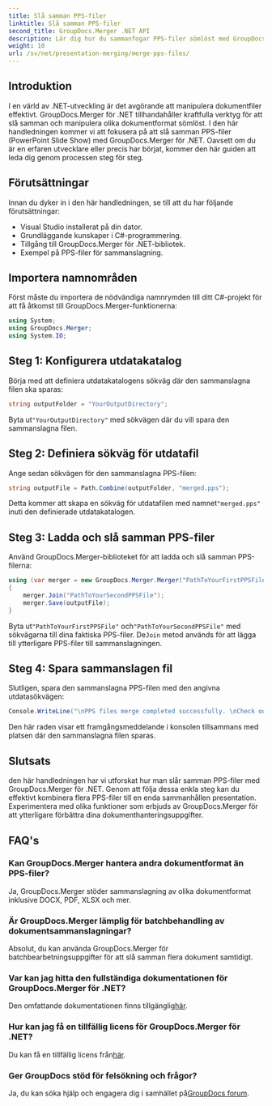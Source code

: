 ```yaml
---
title: Slå samman PPS-filer
linktitle: Slå samman PPS-filer
second_title: GroupDocs.Merger .NET API
description: Lär dig hur du sammanfogar PPS-filer sömlöst med GroupDocs.Merger för .NET. Steg-för-steg guide med kodexempel. Förbättra dina färdigheter i dokumenthantering.
weight: 10
url: /sv/net/presentation-merging/merge-pps-files/
---
```

## Introduktion
I en värld av .NET-utveckling är det avgörande att manipulera dokumentfiler effektivt. GroupDocs.Merger för .NET tillhandahåller kraftfulla verktyg för att slå samman och manipulera olika dokumentformat sömlöst. I den här handledningen kommer vi att fokusera på att slå samman PPS-filer (PowerPoint Slide Show) med GroupDocs.Merger för .NET. Oavsett om du är en erfaren utvecklare eller precis har börjat, kommer den här guiden att leda dig genom processen steg för steg.
## Förutsättningar
Innan du dyker in i den här handledningen, se till att du har följande förutsättningar:
- Visual Studio installerat på din dator.
- Grundläggande kunskaper i C#-programmering.
- Tillgång till GroupDocs.Merger för .NET-bibliotek.
- Exempel på PPS-filer för sammanslagning.

## Importera namnområden
Först måste du importera de nödvändiga namnrymden till ditt C#-projekt för att få åtkomst till GroupDocs.Merger-funktionerna:
```csharp
using System; 
using GroupDocs.Merger;
using System.IO;
```
## Steg 1: Konfigurera utdatakatalog
Börja med att definiera utdatakatalogens sökväg där den sammanslagna filen ska sparas:
```csharp
string outputFolder = "YourOutputDirectory";
```
 Byta ut`"YourOutputDirectory"` med sökvägen där du vill spara den sammanslagna filen.
## Steg 2: Definiera sökväg för utdatafil
Ange sedan sökvägen för den sammanslagna PPS-filen:
```csharp
string outputFile = Path.Combine(outputFolder, "merged.pps");
```
 Detta kommer att skapa en sökväg för utdatafilen med namnet`"merged.pps"` inuti den definierade utdatakatalogen.
## Steg 3: Ladda och slå samman PPS-filer
Använd GroupDocs.Merger-biblioteket för att ladda och slå samman PPS-filerna:
```csharp
using (var merger = new GroupDocs.Merger.Merger("PathToYourFirstPPSFile"))
{
    merger.Join("PathToYourSecondPPSFile");
    merger.Save(outputFile);
}
```
 Byta ut`"PathToYourFirstPPSFile"` och`"PathToYourSecondPPSFile"` med sökvägarna till dina faktiska PPS-filer. De`Join` metod används för att lägga till ytterligare PPS-filer till sammanslagningen.
## Steg 4: Spara sammanslagen fil
Slutligen, spara den sammanslagna PPS-filen med den angivna utdatasökvägen:
```csharp
Console.WriteLine("\nPPS files merge completed successfully. \nCheck output in {0}", outputFolder);
```
Den här raden visar ett framgångsmeddelande i konsolen tillsammans med platsen där den sammanslagna filen sparas.

## Slutsats
den här handledningen har vi utforskat hur man slår samman PPS-filer med GroupDocs.Merger för .NET. Genom att följa dessa enkla steg kan du effektivt kombinera flera PPS-filer till en enda sammanhållen presentation. Experimentera med olika funktioner som erbjuds av GroupDocs.Merger för att ytterligare förbättra dina dokumenthanteringsuppgifter.

## FAQ's
### Kan GroupDocs.Merger hantera andra dokumentformat än PPS-filer?
Ja, GroupDocs.Merger stöder sammanslagning av olika dokumentformat inklusive DOCX, PDF, XLSX och mer.
### Är GroupDocs.Merger lämplig för batchbehandling av dokumentsammanslagningar?
Absolut, du kan använda GroupDocs.Merger för batchbearbetningsuppgifter för att slå samman flera dokument samtidigt.
### Var kan jag hitta den fullständiga dokumentationen för GroupDocs.Merger för .NET?
 Den omfattande dokumentationen finns tillgänglig[här](https://tutorials.groupdocs.com/merger/net/).
### Hur kan jag få en tillfällig licens för GroupDocs.Merger för .NET?
 Du kan få en tillfällig licens från[här](https://purchase.groupdocs.com/temporary-license/).
### Ger GroupDocs stöd för felsökning och frågor?
Ja, du kan söka hjälp och engagera dig i samhället på[GroupDocs forum](https://forum.groupdocs.com/c/merger/32).